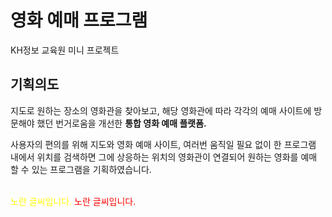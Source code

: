 # 영화 예매 프로그램
KH정보 교육원 미니 프로젝트 

## 기획의도
지도로 원하는 장소의 영화관을 찾아보고, 해당 영화관에 따라 각각의 예매 사이트에 방문해야 했던 번거로움을 개선한 <b>통합 영화 예매 플랫폼. </b><br>

사용자의 편의를 위해 지도와 영화 예매 사이트, 여러번 움직일 필요 없이 한 프로그램 내에서 위치를 검색하면 그에 상응하는 위치의 영화관이 연결되어 원하는 영화를 예매 할 수 있는 프로그램을 기획하였습니다. <br><br>

<span style="color:yellow">노란 글씨입니다.</span>
<span style="color:red">노란 글씨입니다.</span>

